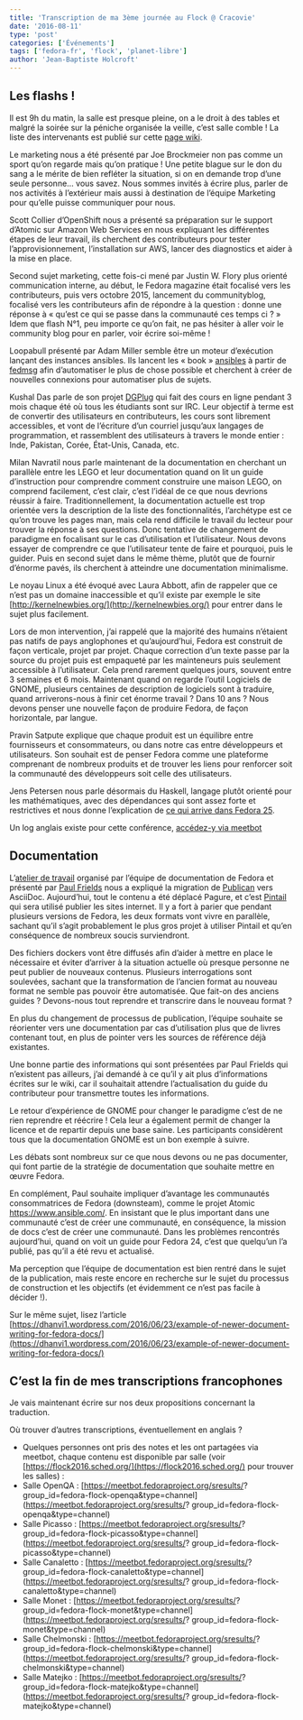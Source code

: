 ```yaml
---
title: 'Transcription de ma 3ème journée au Flock @ Cracovie'
date: '2016-08-11'
type: 'post'
categories: ['Événements']
tags: ['fedora-fr', 'flock', 'planet-libre']
author: 'Jean-Baptiste Holcroft'
---
```


## Les flashs !

Il est 9h du matin, la salle est presque pleine, on a le droit à des tables et malgré la soirée sur la péniche organisée la veille, c’est salle comble ! La liste des intervenants est publié sur cette [page wiki](https://fedoraproject.org/wiki/Flock/Lightning_Talks_2016).

Le marketing nous a été présenté par Joe Brockmeier non pas comme un sport qu’on regarde mais qu’on pratique ! Une petite blague sur le don du sang a le mérite de bien refléter la situation, si on en demande trop d’une seule personne… vous savez. Nous sommes invités à écrire plus, parler de nos activités à l’extérieur mais aussi à destination de l’équipe Marketing pour qu’elle puisse communiquer pour nous.

Scott Collier d’OpenShift nous a présenté sa préparation sur le support d’Atomic sur Amazon Web Services en nous expliquant les différentes étapes de leur travail, ils cherchent des contributeurs pour tester l’approvisionnement, l’installation sur AWS, lancer des diagnostics et aider à la mise en place.

Second sujet marketing, cette fois-ci mené par Justin W. Flory plus orienté communication interne, au début, le Fedora magazine était focalisé vers les contributeurs, puis vers octobre 2015, lancement du communityblog, focalisé vers les contributeurs afin de répondre à la question : donne une réponse à « qu’est ce qui se passe dans la communauté ces temps ci ? » Idem que flash N°1, peu importe ce qu’on fait, ne pas hésiter à aller voir le community blog pour en parler, voir écrire soi-même !

Loopabull présenté par Adam Miller semble être un moteur d’exécution lançant des instances ansibles. Ils lancent les « book » [ansibles](https://www.ansible.com) à partir de [fedmsg](http://www.fedmsg.com/en/latest/) afin d’automatiser le plus de chose possible et cherchent à créer de nouvelles connexions pour automatiser plus de sujets.

Kushal Das parle de son projet [DGPlug](http://dgplug.org) qui fait des cours en ligne pendant 3 mois chaque été où tous les étudiants sont sur IRC.
Leur objectif à terme est de convertir des utilisateurs en contributeurs, les cours sont librement accessibles, et vont de l’écriture d’un courriel jusqu’aux langages de programmation, et rassemblent des utilisateurs à travers le monde entier : Inde, Pakistan, Corée, État-Unis, Canada, etc.

Milan Navratil nous parle maintenant de la documentation en cherchant un parallèle entre les LEGO et leur documentation quand on lit un guide d’instruction pour comprendre comment construire une maison LEGO, on comprend facilement, c’est clair, c’est l’idéal de ce que nous devrions réussir à faire. Traditionnellement, la documentation actuelle est trop orientée vers la description de la liste des fonctionnalités, l’archétype est ce qu’on trouve les pages man, mais cela rend difficile le travail du lecteur pour trouver la réponse à ses questions. Donc tentative de changement de paradigme en focalisant sur le cas d’utilisation et l’utilisateur. Nous devons essayer de comprendre ce que l’utilisateur tente de faire et pourquoi, puis le guider. Puis en second sujet dans le même thème, plutôt que de fournir d’énorme pavés, ils cherchent à atteindre une documentation minimalisme.

Le noyau Linux a été évoqué avec Laura Abbott, afin de rappeler que ce n’est pas un domaine inaccessible et qu’il existe par exemple le site [http://kernelnewbies.org/](http://kernelnewbies.org/) pour entrer dans le sujet plus facilement.

Lors de mon intervention, j’ai rappelé que la majorité des humains n’étaient pas natifs de pays anglophones et qu’aujourd’hui, Fedora est construit de façon verticale, projet par projet. Chaque correction d’un texte passe par la source du projet puis est empaqueté par les mainteneurs puis seulement accessible à l’utilisateur. Cela prend rarement quelques jours, souvent entre 3 semaines et 6 mois. Maintenant quand on regarde l’outil Logiciels de GNOME, plusieurs centaines de description de logiciels sont à traduire, quand arriverons-nous à finir cet énorme travail ? Dans 10 ans ? Nous devons penser une nouvelle façon de produire Fedora, de façon horizontale, par langue.

Pravin Satpute explique que chaque produit est un équilibre entre fournisseurs et consommateurs, ou dans notre cas entre développeurs et utilisateurs. Son souhait est de penser Fedora comme une plateforme comprenant de nombreux produits et de trouver les liens pour renforcer soit la communauté des développeurs soit celle des utilisateurs.

Jens Petersen nous parle désormais du Haskell, langage plutôt orienté pour les mathématiques, avec des dépendances qui sont assez forte et restrictives et nous donne l’explication de [ce qui arrive dans Fedora 25](https://fedoraproject.org/wiki/Releases/25/ChangeSet#GHC_7.10).

Un log anglais existe pour cette conférence, [accédez-y via meetbot](https://meetbot.fedoraproject.org/fedora-flock-picasso/2016-08-04/flock2016.2016-08-04-07.28.html)

## Documentation

L’[atelier de travail](https://flock2016.sched.org/event/76oX/hackfest-fedora-docs-learn-and-hack) organisé par l’équipe de documentation de Fedora et présenté par [Paul Frields](http://paul.frields.org) nous a expliqué la migration de [Publican](https://fedorahosted.org/publican/) vers AsciiDoc. Aujourd’hui, tout le contenu a été déplacé Pagure, et c’est [Pintail](https://github.com/projectmallard/pintail) qui sera utilisé publier les sites internet. Il y a fort à parier que pendant plusieurs versions de Fedora, les deux formats vont vivre en parallèle, sachant qu’il s’agit probablement le plus gros projet à utiliser Pintail et qu’en conséquence de nombreux soucis surviendront.

Des fichiers dockers vont être diffusés afin d’aider à mettre en place le nécessaire et éviter d’arriver à la situation actuelle où presque personne ne peut publier de nouveaux contenus.
Plusieurs interrogations sont soulevées, sachant que la transformation de l’ancien format au nouveau format ne semble pas pouvoir être automatisée. Que fait-on des anciens guides ? Devons-nous tout reprendre et transcrire dans le nouveau format ?

En plus du changement de processus de publication, l’équipe souhaite se réorienter vers une documentation par cas d’utilisation plus que de livres contenant tout, en plus de pointer vers les sources de référence déjà existantes.

Une bonne partie des informations qui sont présentées par Paul Frields qui n’existent pas ailleurs, j’ai demandé à ce qu’il y ait plus d’informations écrites sur le wiki, car il souhaitait attendre l’actualisation du guide du contributeur pour transmettre toutes les informations.

Le retour d’expérience de GNOME pour changer le paradigme c’est de ne rien reprendre et réécrire ! Cela leur a également permit de changer la licence et de repartir depuis une base saine. Les participants considèrent tous que la documentation GNOME est un bon exemple à suivre.

Les débats sont nombreux sur ce que nous devons ou ne pas documenter, qui font partie de la stratégie de documentation que souhaite mettre en œuvre Fedora.

En complément, Paul souhaite impliquer d’avantage les communautés consommatrices de Fedora (downsteam), comme le projet Atomic https://www.ansible.com/. En insistant que le plus important dans une communauté c’est de créer une communauté, en conséquence, la mission de docs c’est de créer une communauté.
Dans les problèmes rencontrés aujourd’hui, quand on voit un guide pour Fedora 24, c’est que quelqu’un l’a publié, pas qu’il a été revu et actualisé.

Ma perception que l’équipe de documentation est bien rentré dans le sujet de la publication, mais reste encore en recherche sur le sujet du processus de construction et les objectifs (et évidemment ce n’est pas facile à décider !).

Sur le même sujet, lisez l’article [https://dhanvi1.wordpress.com/2016/06/23/example-of-newer-document-writing-for-fedora-docs/](https://dhanvi1.wordpress.com/2016/06/23/example-of-newer-document-writing-for-fedora-docs/)

## C’est la fin de mes transcriptions francophones

Je vais maintenant écrire sur nos deux propositions concernant la traduction.

Où trouver d’autres transcriptions, éventuellement en anglais ?

 * Quelques personnes ont pris des notes et les ont partagées via meetbot, chaque contenu est disponible par salle (voir [https://flock2016.sched.org/](https://flock2016.sched.org/) pour trouver les salles) :
 * Salle OpenQA : [https://meetbot.fedoraproject.org/sresults/? group_id=fedora-flock-openqa&type=channel](https://meetbot.fedoraproject.org/sresults/? group_id=fedora-flock-openqa&type=channel)
 * Salle Picasso : [https://meetbot.fedoraproject.org/sresults/? group_id=fedora-flock-picasso&type=channel](https://meetbot.fedoraproject.org/sresults/? group_id=fedora-flock-picasso&type=channel)
 * Salle Canaletto : [https://meetbot.fedoraproject.org/sresults/? group_id=fedora-flock-canaletto&type=channel](https://meetbot.fedoraproject.org/sresults/? group_id=fedora-flock-canaletto&type=channel)
 * Salle Monet : [https://meetbot.fedoraproject.org/sresults/? group_id=fedora-flock-monet&type=channel](https://meetbot.fedoraproject.org/sresults/? group_id=fedora-flock-monet&type=channel)
 * Salle Chelmonski : [https://meetbot.fedoraproject.org/sresults/? group_id=fedora-flock-chelmonski&type=channel](https://meetbot.fedoraproject.org/sresults/? group_id=fedora-flock-chelmonski&type=channel)
 * Salle Matejko : [https://meetbot.fedoraproject.org/sresults/? group_id=fedora-flock-matejko&type=channel](https://meetbot.fedoraproject.org/sresults/? group_id=fedora-flock-matejko&type=channel)
